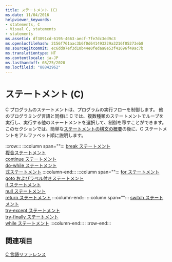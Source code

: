 ```yaml
---
title: ステートメント (C)
ms.date: 11/04/2016
helpviewer_keywords:
- statements, C
- Visual C, statements
- statements
ms.assetid: df3891cd-6195-4663-aecf-7fe7dc3ed9c3
ms.openlocfilehash: 2156f761aac3b6f0d641493229a3216f05273eb8
ms.sourcegitcommit: ec6dd97ef3d10b44e0fedaa8e53f41696f49ac7b
ms.translationtype: HT
ms.contentlocale: ja-JP
ms.lasthandoff: 08/25/2020
ms.locfileid: "88842962"
---
```

# <a name="statements-c"></a>ステートメント (C)

C プログラムのステートメントは、プログラムの実行フローを制御します。 他のプログラミング言語と同様に C では、複数種類のステートメントでループを実行し、実行する他のステートメントを選択して、制御を移すことができます。 このセクションでは、簡単な[ステートメントの構文の概要](../c-language/overview-of-c-statements.md)の後に、C ステートメントをアルファベット順に説明します。

:::row:::
   :::column span="":::
      [break ステートメント](../c-language/break-statement-c.md)\
      [複合ステートメント](../c-language/compound-statement-c.md)\
      [continue ステートメント](../c-language/continue-statement-c.md)\
      [do-while ステートメント](../c-language/do-while-statement-c.md)\
      [式ステートメント](../c-language/expression-statement-c.md)
   :::column-end:::
   :::column span="":::
      [for ステートメント](../c-language/for-statement-c.md)\
      [goto およびラベル付きステートメント](../c-language/goto-and-labeled-statements-c.md)\
      [if ステートメント](../c-language/if-statement-c.md)\
      [null ステートメント](../c-language/null-statement-c.md)\
      [return ステートメント](../c-language/return-statement-c.md)
   :::column-end:::
   :::column span="":::
      [switch ステートメント](../c-language/switch-statement-c.md)\
      [try-except ステートメント](../c-language/try-except-statement-c.md)\
      [try-finally ステートメント](../c-language/try-finally-statement-c.md)\
      [while ステートメント](../c-language/while-statement-c.md)
   :::column-end:::
:::row-end:::

## <a name="see-also"></a>関連項目

[C 言語リファレンス](../c-language/c-language-reference.md)
